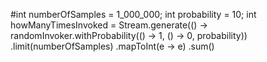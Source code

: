 #int numberOfSamples = 1_000_000;
int probability = 10;
int howManyTimesInvoked = 
  Stream.generate(() -> randomInvoker.withProbability(() -> 1, () -> 0, probability))
    .limit(numberOfSamples)
    .mapToInt(e -> e)
    .sum()
